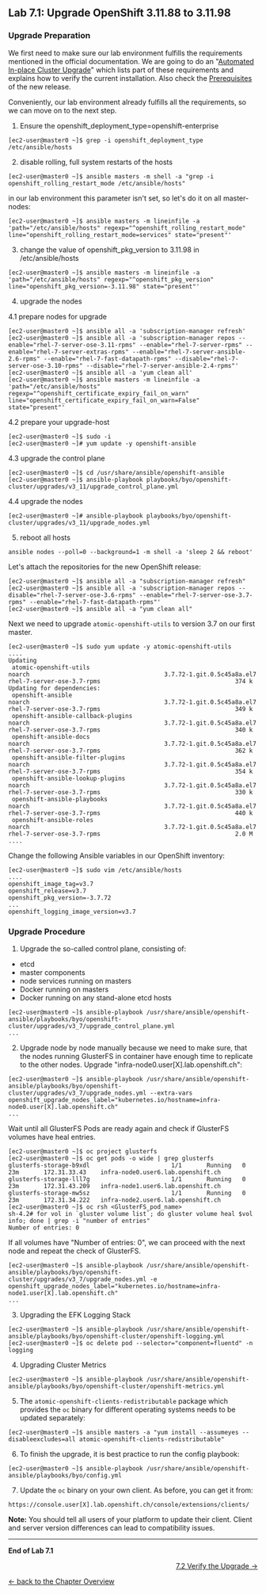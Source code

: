## Lab 7.1: Upgrade OpenShift 3.11.88 to 3.11.98

### Upgrade Preparation

We first need to make sure our lab environment fulfills the requirements mentioned in the official documentation. We are going to do an "[Automated In-place Cluster Upgrade](https://docs.openshift.com/container-platform/3.11/upgrading/automated_upgrades.html)" which lists part of these requirements and explains how to verify the current installation. Also check the [Prerequisites](https://docs.openshift.com/container-platform/3.11/install/prerequisites.html#install-config-install-prerequisites) of the new release.

Conveniently, our lab environment already fulfills all the requirements, so we can move on to the next step. 

1. Ensure the openshift_deployment_type=openshift-enterprise
```
[ec2-user@master0 ~]$ grep -i openshift_deployment_type /etc/ansible/hosts
```

2. disable rolling, full system restarts of the hosts
```
[ec2-user@master0 ~]$ ansible masters -m shell -a "grep -i openshift_rolling_restart_mode /etc/ansible/hosts"
```
in our lab environment this parameter isn't set, so let's do it on all master-nodes:
```
[ec2-user@master0 ~]$ ansible masters -m lineinfile -a 'path="/etc/ansible/hosts" regexp="^openshift_rolling_restart_mode" line="openshift_rolling_restart_mode=services" state="present"'
```
3. change the value of openshift_pkg_version to 3.11.98 in /etc/ansible/hosts
```
[ec2-user@master0 ~]$ ansible masters -m lineinfile -a 'path="/etc/ansible/hosts" regexp="^openshift_pkg_version" line="openshift_pkg_version=-3.11.98" state="present"'
```
4. upgrade the nodes

4.1 prepare nodes for upgrade
```
[ec2-user@master0 ~]$ ansible all -a 'subscription-manager refresh'
[ec2-user@master0 ~]$ ansible all -a 'subscription-manager repos --enable="rhel-7-server-ose-3.11-rpms" --enable="rhel-7-server-rpms" --enable="rhel-7-server-extras-rpms" --enable="rhel-7-server-ansible-2.6-rpms" --enable="rhel-7-fast-datapath-rpms" --disable="rhel-7-server-ose-3.10-rpms" --disable="rhel-7-server-ansible-2.4-rpms"' 
[ec2-user@master0 ~]$ ansible all -a 'yum clean all'
[ec2-user@master0 ~]$ ansible masters -m lineinfile -a 'path="/etc/ansible/hosts" regexp="^openshift_certificate_expiry_fail_on_warn" line="openshift_certificate_expiry_fail_on_warn=False" state="present"'
```
4.2 prepare your upgrade-host 
```
[ec2-user@master0 ~]$ sudo -i
[ec2-user@master0 ~]# yum update -y openshift-ansible
```

4.3 upgrade the control plane
```
[ec2-user@master0 ~]$ cd /usr/share/ansible/openshift-ansible
[ec2-user@master0 ~]$ ansible-playbook playbooks/byo/openshift-cluster/upgrades/v3_11/upgrade_control_plane.yml
```

4.4 upgrade the nodes
```
[ec2-user@master0 ~]# ansible-playbook playbooks/byo/openshift-cluster/upgrades/v3_11/upgrade_nodes.yml
```
5. reboot all hosts
```
ansible nodes --poll=0 --background=1 -m shell -a 'sleep 2 && reboot'
```

Let's attach the repositories for the new OpenShift release:
```
[ec2-user@master0 ~]$ ansible all -a "subscription-manager refresh"
[ec2-user@master0 ~]$ ansible all -a 'subscription-manager repos --disable="rhel-7-server-ose-3.6-rpms" --enable="rhel-7-server-ose-3.7-rpms" --enable="rhel-7-fast-datapath-rpms"'
[ec2-user@master0 ~]$ ansible all -a "yum clean all"
```

Next we need to upgrade `atomic-openshift-utils` to version 3.7 on our first master.
```
[ec2-user@master0 ~]$ sudo yum update -y atomic-openshift-utils
....
Updating
 atomic-openshift-utils                                                  noarch                                      3.7.72-1.git.0.5c45a8a.el7                                         rhel-7-server-ose-3.7-rpms                                      374 k
Updating for dependencies:
 openshift-ansible                                                       noarch                                      3.7.72-1.git.0.5c45a8a.el7                                         rhel-7-server-ose-3.7-rpms                                      349 k
 openshift-ansible-callback-plugins                                      noarch                                      3.7.72-1.git.0.5c45a8a.el7                                         rhel-7-server-ose-3.7-rpms                                      340 k
 openshift-ansible-docs                                                  noarch                                      3.7.72-1.git.0.5c45a8a.el7                                         rhel-7-server-ose-3.7-rpms                                      362 k
 openshift-ansible-filter-plugins                                        noarch                                      3.7.72-1.git.0.5c45a8a.el7                                         rhel-7-server-ose-3.7-rpms                                      354 k
 openshift-ansible-lookup-plugins                                        noarch                                      3.7.72-1.git.0.5c45a8a.el7                                         rhel-7-server-ose-3.7-rpms                                      330 k
 openshift-ansible-playbooks                                             noarch                                      3.7.72-1.git.0.5c45a8a.el7                                         rhel-7-server-ose-3.7-rpms                                      440 k
 openshift-ansible-roles                                                 noarch                                      3.7.72-1.git.0.5c45a8a.el7                                         rhel-7-server-ose-3.7-rpms                                      2.0 M
....
```

Change the following Ansible variables in our OpenShift inventory:
```
[ec2-user@master0 ~]$ sudo vim /etc/ansible/hosts
....
openshift_image_tag=v3.7
openshift_release=v3.7
openshift_pkg_version=-3.7.72
...
openshift_logging_image_version=v3.7
```
### Upgrade Procedure

1. Upgrade the so-called control plane, consisting of:
  - etcd
  - master components
  - node services running on masters
  - Docker running on masters
  - Docker running on any stand-alone etcd hosts

```
[ec2-user@master0 ~]$ ansible-playbook /usr/share/ansible/openshift-ansible/playbooks/byo/openshift-cluster/upgrades/v3_7/upgrade_control_plane.yml
...
```
2. Upgrade node by node manually because we need to make sure, that the nodes running GlusterFS in container have enough time to replicate to the other nodes.
Upgrade "infra-node0.user[X].lab.openshift.ch":
```
[ec2-user@master0 ~]$ ansible-playbook /usr/share/ansible/openshift-ansible/playbooks/byo/openshift-cluster/upgrades/v3_7/upgrade_nodes.yml --extra-vars openshift_upgrade_nodes_label="kubernetes.io/hostname=infra-node0.user[X].lab.openshift.ch"
...
```

Wait until all GlusterFS Pods are ready again and check if GlusterFS volumes have heal entries.
```
[ec2-user@master0 ~]$ oc project glusterfs
[ec2-user@master0 ~]$ oc get pods -o wide | grep glusterfs
glusterfs-storage-b9xdl                       1/1       Running   0          23m       172.31.33.43    infra-node0.user6.lab.openshift.ch
glusterfs-storage-lll7g                       1/1       Running   0          23m       172.31.43.209   infra-node1.user6.lab.openshift.ch
glusterfs-storage-mw5sz                       1/1       Running   0          23m       172.31.34.222   infra-node2.user6.lab.openshift.ch
[ec2-user@master0 ~]$ oc rsh <GlusterFS_pod_name>
sh-4.2# for vol in `gluster volume list`; do gluster volume heal $vol info; done | grep -i "number of entries"
Number of entries: 0
```

If all volumes have "Number of entries: 0", we can proceed with the next node and repeat the check of GlusterFS.

```
[ec2-user@master0 ~]$ ansible-playbook /usr/share/ansible/openshift-ansible/playbooks/byo/openshift-cluster/upgrades/v3_7/upgrade_nodes.yml -e openshift_upgrade_nodes_label="kubernetes.io/hostname=infra-node1.user[X].lab.openshift.ch"
...
```
3. Upgrading the EFK Logging Stack
```
[ec2-user@master0 ~]$ ansible-playbook /usr/share/ansible/openshift-ansible/playbooks/byo/openshift-cluster/openshift-logging.yml
[ec2-user@master0 ~]$ oc delete pod --selector="component=fluentd" -n logging
```

4. Upgrading Cluster Metrics
```
[ec2-user@master0 ~]$ ansible-playbook /usr/share/ansible/openshift-ansible/playbooks/byo/openshift-cluster/openshift-metrics.yml
```

5. The `atomic-openshift-clients-redistributable` package which provides the `oc` binary for different operating systems needs to be updated separately:
```
[ec2-user@master0 ~]$ ansible masters -a "yum install --assumeyes --disableexcludes=all atomic-openshift-clients-redistributable"
```

6. To finish the upgrade, it is best practice to run the config playbook:
```
[ec2-user@master0 ~]$ ansible-playbook /usr/share/ansible/openshift-ansible/playbooks/byo/config.yml
```

7. Update the `oc` binary on your own client. As before, you can get it from:
```
https://console.user[X].lab.openshift.ch/console/extensions/clients/
```

**Note:** You should tell all users of your platform to update their client. Client and server version differences can lead to compatibility issues.

---

**End of Lab 7.1**

<p width="100px" align="right"><a href="72_upgrade_verification.md">7.2 Verify the Upgrade →</a></p>

[← back to the Chapter Overview](70_upgrade.md)
